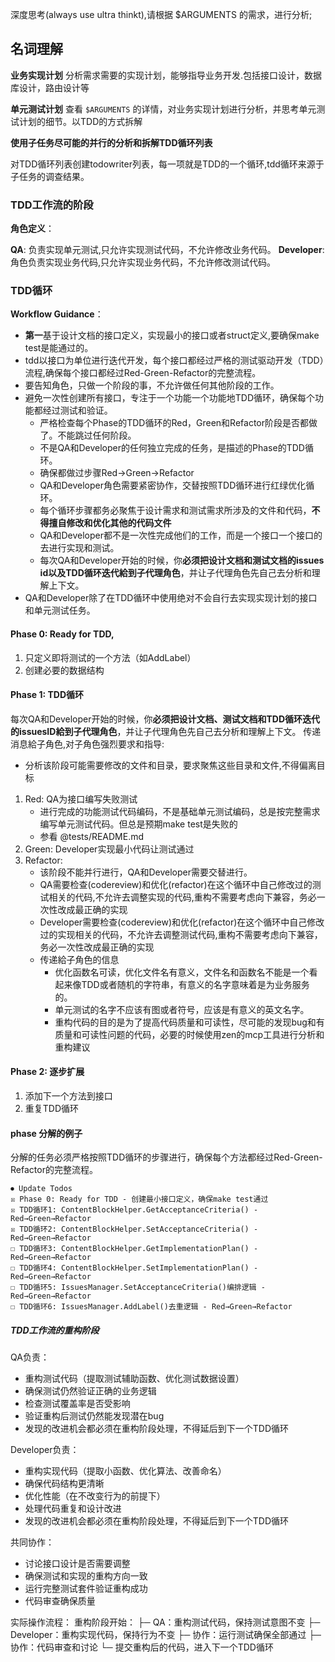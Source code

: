 深度思考(always use ultra thinkt),请根据 $ARGUMENTS 的需求，进行分析;


## 名词理解
**业务实现计划**
分析需求需要的实现计划，能够指导业务开发.包括接口设计，数据库设计，路由设计等

**单元测试计划**
查看 `$ARGUMENTS` 的详情，对业务实现计划进行分析，并思考单元测试计划的细节。以TDD的方式拆解

**使用子任务尽可能的并行的分析和拆解TDD循环列表**

对TDD循环列表创建todowriter列表，每一项就是TDD的一个循环,tdd循环来源于子任务的调查结果。

### TDD工作流的阶段

**角色定义**：

**QA**: 负责实现单元测试,只允许实现测试代码，不允许修改业务代码。
**Developer**: 角色负责实现业务代码,只允许实现业务代码，不允许修改测试代码。


### TDD循环
**Workflow Guidance**：

- **第一**基于设计文档的接口定义，实现最小的接口或者struct定义,要确保make test是能通过的。
- tdd以接口为单位进行迭代开发，每个接口都经过严格的测试驱动开发（TDD）流程,确保每个接口都经过Red-Green-Refactor的完整流程。
- 要告知角色，只做一个阶段的事，不允许做任何其他阶段的工作。
- 避免一次性创建所有接口，专注于一个功能一个功能地TDD循环，确保每个功能都经过测试和验证。
  - 严格检查每个Phase的TDD循环的Red，Green和Refactor阶段是否都做了。不能跳过任何阶段。
  - 不是QA和Developer的任何独立完成的任务，是描述的Phase的TDD循环。
  - 确保都做过步骤Red→Green→Refactor
  - QA和Developer角色需要紧密协作，交替按照TDD循环进行红绿优化循环。
  - 每个循环步骤都务必聚焦于设计需求和测试需求所涉及的文件和代码，**不得擅自修改和优化其他的代码文件**
  - QA和Developer都不是一次性完成他们的工作，而是一个接口一个接口的去进行实现和测试。
  - 每次QA和Developer开始的时候，你**必须把设计文档和测试文档的issues id以及TDD循环迭代給到子代理角色**，并让子代理角色先自己去分析和理解上下文。
- QA和Developer除了在TDD循环中使用绝对不会自行去实现实现计划的接口和单元测试任务。

#### Phase 0: Ready for TDD,
1. 只定义即将测试的一个方法（如AddLabel）
2. 创建必要的数据结构

#### Phase 1: **TDD循环**
每次QA和Developer开始的时候，你**必须把设计文档、测试文档和TDD循环迭代的issuesID給到子代理角色**，并让子代理角色先自己去分析和理解上下文。
传递消息給子角色,对子角色强烈要求和指导:
  - 分析该阶段可能需要修改的文件和目录，要求聚焦这些目录和文件,不得偏离目标
1. Red: QA为接口编写失败测试
   - 进行完成的功能测试代码编码，不是基础单元测试编码，总是按完整需求编写单元测试代码。但总是预期make test是失败的
   - 参看 @tests/README.md
2. Green: Developer实现最小代码让测试通过
3. Refactor:
   - 该阶段不能并行进行，QA和Developer需要交替进行。
   - QA需要检查(codereview)和优化(refactor)在这个循环中自己修改过的测试相关的代码,不允许去调整实现的代码,重构不需要考虑向下兼容，务必一次性改成最正确的实现
   - Developer需要检查(codereview)和优化(refactor)在这个循环中自己修改过的实现相关的代码，不允许去调整测试代码,重构不需要考虑向下兼容，务必一次性改成最正确的实现
   - 传递給子角色的信息
     - 优化函数名可读，优化文件名有意义，文件名和函数名不能是一个看起来像TDD或者随机的字符串，有意义的名字意味着是为业务服务的。
     - 单元测试的名字不应该有图或者符号，应该是有意义的英文名字。
     - 重构代码的目的是为了提高代码质量和可读性，尽可能的发现bug和有质量和可读性问题的代码，必要的时候使用zen的mcp工具进行分析和重构建议

#### Phase 2: 逐步扩展
1. 添加下一个方法到接口
2. 重复TDD循环
 
#### **phase 分解的例子**
分解的任务必须严格按照TDD循环的步骤进行，确保每个方法都经过Red-Green-Refactor的完整流程。
```
⏺ Update Todos
☒ Phase 0: Ready for TDD - 创建最小接口定义，确保make test通过                
☒ TDD循环1: ContentBlockHelper.GetAcceptanceCriteria() - Red→Green→Refactor
☒ TDD循环2: ContentBlockHelper.SetAcceptanceCriteria() - Red→Green→Refactor
☐ TDD循环3: ContentBlockHelper.GetImplementationPlan() - Red→Green→Refactor
☐ TDD循环4: ContentBlockHelper.SetImplementationPlan() - Red→Green→Refactor
☐ TDD循环5: IssuesManager.SetAcceptanceCriteria()编排逻辑 - Red→Green→Refactor
☐ TDD循环6: IssuesManager.AddLabel()去重逻辑 - Red→Green→Refactor
```


##### TDD工作流的重构阶段
QA负责：
- 重构测试代码（提取测试辅助函数、优化测试数据设置）
- 确保测试仍然验证正确的业务逻辑
- 检查测试覆盖率是否受影响
- 验证重构后测试仍然能发现潜在bug
- 发现的改进机会都必须在重构阶段处理，不得延后到下一个TDD循环

Developer负责：
- 重构实现代码（提取小函数、优化算法、改善命名）
- 确保代码结构更清晰
- 优化性能（在不改变行为的前提下）
- 处理代码重复和设计改进
- 发现的改进机会都必须在重构阶段处理，不得延后到下一个TDD循环


共同协作：
- 讨论接口设计是否需要调整
- 确保测试和实现的重构方向一致
- 运行完整测试套件验证重构成功
- 代码审查确保质量

实际操作流程：
重构阶段开始：
├─ QA：重构测试代码，保持测试意图不变
├─ Developer：重构实现代码，保持行为不变
├─ 协作：运行测试确保全部通过
├─ 协作：代码审查和讨论
└─ 提交重构后的代码，进入下一个TDD循环
 
